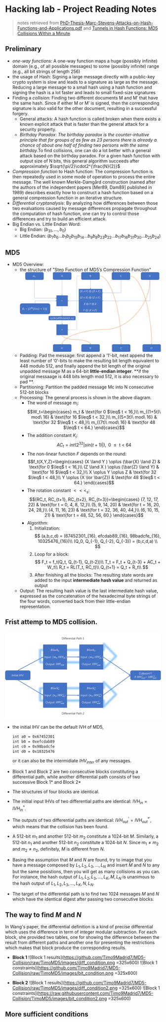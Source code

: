 # Hacking lab - Project Reading Notes
> notes retrieved from [PhD-Thesis-Marc-Stevens-Attacks-on-Hash-Functions-and-Applications.pdf](https://www.cwi.nl/system/files/PhD-Thesis-Marc-Stevens-Attacks-on-Hash-Functions-and-Applications.pdf) and [Tunnels in Hash Functions: MD5 Collisions Within a Minute](https://eprint.iacr.org/2006/105.pdf)


## Preliminary
- *one-way functions*: A one-way function maps a huge (possibly infinite) domain (e.g., of all possible messages) to some (possibly infinite) range (e.g., all bit strings of length 256)
- the usage of Hash: Signing a large message directly with a public-key crypto system is slow and leads to a signature as large as the message. Reducing a large message to a small hash using a hash function and signing the hash is a lot faster and leads to small fixed-size signatures
- Finding a *collision*: Finding two different documents M and M′ that have the same hash. Since if either M or M′ is signed, then the corresponding signature is also valid for the other document, resulting in a successful forgery.
    - General attacks: A hash function is called broken when there exists a known explicit attack that is faster than the general attack for a security property.
    - *Birthday Paradox*: *The birthday paradox is the counter-intuitive principle that for groups of as few as 23 persons there is already a chance of about one half of finding two persons with the same birthday*.To find collisions, one can do a lot better with a general attack based on the birthday paradox. For a given hash function with output size of N bits, this general algorithm succeeds after approximately $\sqrt{\pi/2}\cdot2^{\frac{N}{2}}$
- *Compression function* to Hash function: The compression function is then repeatedly used in some mode of operation to process the entire message. The well known Merkle-Damgård construction (named after the authors of the independent papers [Mer89, Dam89] published in 1989) describes exactly how to construct a hash function based on a general compression function in an iterative structure.
- *Differential cryptanalysis*: By analyzing how differences between those two evaluations caused by message differences propagate throughout the computation of hash function, one can try to control those differences and try to build an efficient attack.
- Big Endian vs. Little Endian Word: 
    - Big Endian: $(b_{31}, ..., b_{0})$
    - Little Endian: $(b_7b_6 ... b_1b_0 b_{15}b_{14} ... b_9b_8 b_{23}b_{22} ... b_{17}b_{16} b_{31}b_{30} ... b_{25}b_{24})$


## MD5
- MD5 Overview:
    - the structure of "Step Function of MD5’s Compression Function"
    ![MD5_oneStep.png](https://github.com/Timo9Madrid7/MD5-Collision/raw/TimoMD5/images/MD5Compress.png)
    - Padding: Pad the message: first append a ‘1’-bit, next append the least number of ‘0’-bits to make the resulting bit length equivalent to 448 modulo 512, and finally append the bit length of the original unpadded message M as a 64-bit **little-endian integer**. **if the original messaage is 448 bits length mod 512, it is also necessary to pad **.
    - Partitioning: Partition the padded message Mc into N consecutive 512-bit blocks
    - Processing: The general process is shown in the above diagram.
        - The word of message $m_i$:
            $$W_t=\begin{cases}
            m_t & \text{for 0 $\leq$ t < 16,}\\
            m_{(1+5t)\ mod\ 16} & \text{for 16 $\leq$ t < 32,}\\
            m_{(5+3t)\ mod\ 16} & \text{for 32 $\leq$ t < 48,}\\
            m_{(7t)\ mod\ 16} & \text{for 48 $\leq$ t < 64.}
            \end{cases}$$
        - The addition constant $K_i$:
            $$AC_t = int(2^{32}|sin(t+1)|), \text{ 0 $\leq$ t < 64}$$
        - The non-linear function $F$ depends on the round:
            $$f_t(X,Y,Z)=\begin{cases}
            (X \land Y ) \oplus (\bar{X} \land Z) & \text{for 0 $\leq$ t < 16,}\\
            (Z \land X ) \oplus (\bar{Z} \land Y) & \text{for 16 $\leq$ t < 32,}\\
            X \oplus Y \oplus Z & \text{for 32 $\leq$ t < 48,}\\
            Y \oplus (X \lor \bar{Z}) & \text{for 48 $\leq$ t < 64.}
            \end{cases}$$
        - The rotation constant $<<<_s$:
            $$(RC_t, RC_{t+1}, RC_{t+2}, RC_{t+3})=\begin{cases}
            (7, 12, 17, 22) & \text{for t = 0, 4, 8, 12,}\\
            (5, 9, 14, 20)  & \text{for t = 16, 20, 24, 28,}\\
            (4, 11, 16, 23) & \text{for t = 32, 36, 40, 44,}\\
            (6, 10, 15, 21) & \text{for t = 48, 52, 56, 60.}
            \end{cases}$$
        - Algorithm:
            1. Initialization:
            $$
            (a,b,c,d) = (67452301_{16}, efcdab89_{16}, 98badcfe_{16}, 10325476_{16})\\
            (Q_0, Q_{-1}, Q_{-2}, Q_{-3}) = (b,c,d,a) \\
            $$
            1. Loop for a block:
            $$
            F_t = f_t(Q_t, Q_{t-1}, Q_{t-2})\\
            T_t = F_t + Q_{t-3} + AC_t + W_t\\
            R_t = RL(T_t, RC_t)\\
            Q_{t+1} = Q_t + R_t\\
            $$
            1. After finishing all the blocks:
            The resulting state words are added to the input **intermediate hash value** and returned as output     
    - Output: The resulting hash value is the last intermediate hash value, expressed as the concatenation of the hexadecimal byte strings of the four words, converted back from their little-endian representation.


## Frist attemp to MD5 collision.
![Differential Path](https://github.com/Timo9Madrid7/MD5-Collision/raw/TimoMD5/images/differentialPath.png)

- the initial IHV can be the default IVH of MD5,
    ```java=
    int a0 = 0x67452301
    int b0 = 0xefcdab89
    int c0 = 0x98badcfe
    int d0 = 0x10325476
    ```
    or it can also be the intermidiate $IHV_{inter}$ of any messages.

- Block 1 and Block 2 are two consecutive blocks constituting a differential path, while another differential path consists of two successive Block 1* and Block 2*  

- The structures of four blocks are identical. 
- The initial input IHVs of two differential paths are identical: $IVH_{in} = IVH_{in}^*$.
- The outputs of two differential paths are identical: $IVH_{out}^{'} = IVH_{out}^{*'}$, which means that the collision has been found.

- A 512-bit $m_1$ and another 512-bit $m_2$ constitute a 1024-bit $M$. Similarly, a 512-bit $n_1$ and another 512-bit $n_2$ constitute a 1024-bit $N$. Since $m_1\neq m_2$ and $m_2\neq n_2$, definitely, $M$ is different from $N$.

- Basing the assumption that $M$ and $N$ are found, try to image that you have a message composed by $L_1,L_2,L_3,...,L_N$ and insert $M$ and $N$ to any but the same posistions, then you will get as many collisions as you can. For instance, the hash output of $L_1,L_2,L_3,...,L_K,M,L_N$ is unanimous to the hash output of $L_1,L_2,L_3,...,L_K,N,L_N$.

- The target of the differential path is to find two 1024 messages $M$ and $N$ which have the identical digest after passing two consecutive blocks.

## The way to find $M$ and $N$
In Wang's paper, the differential definition is a kind of precise differential which uses the difference in term of integer modular subtraction. For each block, she provided two tables, one for showing the difference between the result from different paths and another one for presenting the restrictions which makes that block produce the corresponding results.

- **Block 1**
![Block 1 results](https://github.com/Timo9Madrid7/MD5-Collision/raw/TimoMD5/images/diff_condition.png =325x600) ![Block 1 constraints](https://github.com/Timo9Madrid7/MD5-Collision/raw/TimoMD5/images/bit_condition.png =325x600)

- **Block 2**
![Block 1 results](https://github.com/Timo9Madrid7/MD5-Collision/raw/TimoMD5/images/diff_condition2.png =325x600) ![Block 1 constraints](https://raw.githubusercontent.com/Timo9Madrid7/MD5-Collision/TimoMD5/images/bit_condition2.png =325x600)

## More sufficient conditions



